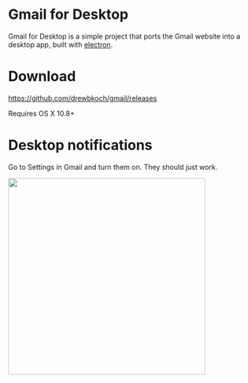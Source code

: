 # Gmail for Desktop

Gmail for Desktop is a simple project that ports the Gmail website into a desktop app, built with [electron](http://electron.atom.io).

# Download

https://github.com/drewbkoch/gmail/releases

Requires OS X 10.8+

# Desktop notifications

Go to Settings in Gmail and turn them on. They should just work.

<img src="https://raw.github.com/drewbkoch/gmail/master/notification-example.png" width="400px">
